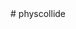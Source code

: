 <type name="physcollide" category="libraryfunc" is="library">
	<summary>
		# physcollide
	</summary>
</type>
